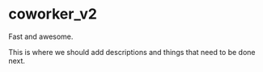 # coworker_v2
Fast and awesome.

This is where we should add descriptions and things that need to be done next.
